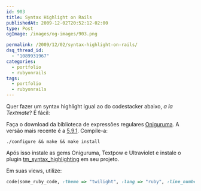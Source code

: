 ```yaml
---
id: 903
title: Syntax Highlight on Rails
publishedAt: 2009-12-02T20:52:12-02:00
type: Post
ogImage: /images/og-images/903.png

permalink: /2009/12/02/syntax-highlight-on-rails/
dsq_thread_id:
  - "1089931967"
categories:
  - portfolio
  - rubyonrails
tags:
  - portfolio
  - rubyonrails
---
```

Quer fazer um syntax highlight igual ao do codestacker abaixo, _a la Textmate_? É fácil:



Faça o download da biblioteca de expressões regulares [Oniguruma](http://www.geocities.jp/kosako3/oniguruma/). A versão mais recente é a [5.9.1](http://www.geocities.jp/kosako3/oniguruma/archive/onig-5.9.1.tar.gz). Compile-a:

```shell
./configure && make && make install
```

Após isso instale as gems Oniguruma, Textpow e Ultraviolet e instale o plugin <A href="https://github.com/arya/tm_syntax_highlighting">tm\_syntax\_highlighting</A> em seu projeto.

Em suas views, utilize:

```ruby
code(some_ruby_code, :theme => "twilight", :lang => "ruby", :line_numbers => true)
```
